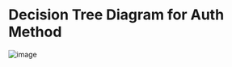 # Decision Tree Diagram for Auth Method

![image](https://github.com/user-attachments/assets/5dbb260b-c1f6-44ed-9671-33803819382e)
